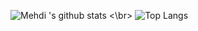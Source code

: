 ![Mehdi 's github stats](https://github-readme-stats.vercel.app/api?username=MoulatiMehdi&show_icons=true) 
<\br>
![Top Langs](https://github-readme-stats.vercel.app/api/top-langs/?username=MoulatiMehdi&layout=compact)
